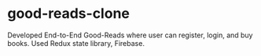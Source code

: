 # good-reads-clone
Developed End-to-End Good-Reads where user can register, login, and buy books. Used Redux state library, Firebase.
